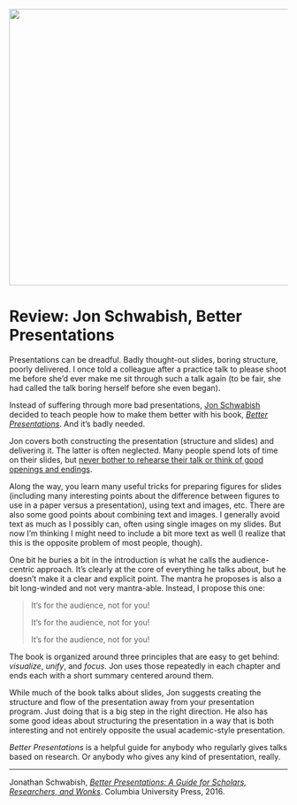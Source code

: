 <p align="center"><img src="https://media.eagereyes.org/wp-content/uploads/2016/11/schwabish-book.jpg" width="720" height="500" /></p>

# Review: Jon Schwabish, Better Presentations

Presentations can be dreadful. Badly thought-out slides, boring structure, poorly delivered. I once told a colleague after a practice talk to please shoot me before she’d ever make me sit through such a talk again (to be fair, she had called the talk boring herself before she even began).

Instead of suffering through more bad presentations, <a href="https://policyviz.com">Jon Schwabish</a> decided to teach people how to make them better with his book, <a href="https://policyviz.com/better-presentations/"><em>Better Presentations</em></a>. And it’s badly needed.

Jon covers both constructing the presentation (structure and slides) and delivering it. The latter is often neglected. Many people spend lots of time on their slides, but <a href="/blog/2016/common-speaking-mistakes-to-avoid">never bother to rehearse their talk or think of good openings and endings</a>.

Along the way, you learn many useful tricks for preparing figures for slides (including many interesting points about the difference between figures to use in a paper versus a presentation), using text and images, etc. There are also some good points about combining text and images. I generally avoid text as much as I possibly can, often using single images on my slides. But now I’m thinking I might need to include a bit more text as well (I realize that this is the opposite problem of most people, though).

One bit he buries a bit in the introduction is what he calls the audience-centric approach. It’s clearly at the core of everything he talks about, but he doesn’t make it a clear and explicit point. The mantra he proposes is also a bit long-winded and not very mantra-able. Instead, I propose this one:

>	It’s for the audience, not for you!
>	
>	It’s for the audience, not for you!
>	
>	It’s for the audience, not for you!

The book is organized around three principles that are easy to get behind: <em>visualize</em>, <em>unify</em>, and <em>focus</em>. Jon uses those repeatedly in each chapter and ends each with a short summary centered around them.

While much of the book talks about slides, Jon suggests creating the structure and flow of the presentation away from your presentation program. Just doing that is a big step in the right direction. He also has some good ideas about structuring the presentation in a way that is both interesting and not entirely opposite the usual academic-style presentation.

<em>Better Presentations</em> is a helpful guide for anybody who regularly gives talks based on research. Or anybody who gives any kind of presentation, really.

<hr />

Jonathan Schwabish, <a href="https://www.amazon.com/gp/product/0231175213/"><em>Better Presentations: A Guide for Scholars, Researchers, and Wonks</em></a>. Columbia University Press, 2016.
